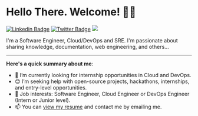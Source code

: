 # Hello There. Welcome! 👋🏾

[![Linkedin Badge](https://img.shields.io/badge/-Omoruyi_(Emmanuel)_Osakue-0077B5?style=for-the-badge&logo=linkedin&logoColor=white&link=https://www.linkedin.com/in/omoruyi-osakue-610206183/)](https://www.linkedin.com/in/omoruyi-osakue-610206183/) [![Twitter Badge](https://img.shields.io/badge/-@Omoruyi.DEV-black?style=for-the-badge&logo=X&logoColor=white&link=https://twitter.com/Omoruyi_DEV)](https://twitter.com/Omoruyi_DEV) <a href="mailto:osakueomoruyi@gamil.com?"><img src="https://img.shields.io/badge/-osakueomoruyi@gamil.com-%23DD0031.svg?&style=for-the-badge&logo=gmail&logoColor=white"/></a>


I'm a Software Engineer, Cloud/DevOps and SRE. I'm passionate about sharing knowledge, documentation, web engineering, and others...

---

**Here's a quick summary about me**:
- 🌱 I’m currently looking for internship opportunities in Cloud and DevOps.
- 😊 I’m seeking help with open-source projects, hackathons, internships, and entry-level opportunities.
- 💼 Job interests: Software Engineer, Cloud Engineer or DevOps Engineer (Intern or Junior level).
- 📫 You can [view my resume](#) and contact me by emailing me.
